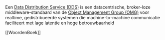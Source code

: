   
Een [Data Distribution Service (DDS)](https://www.google.com/search?q=Data+Distribution+Service+%28DDS%29&sca_esv=bf7843588f50460d&sxsrf=AE3TifPr2P1E77NliTE8WA6-WYcnjc2ffg%3A1759223175883&ei=h53baNjJNaXm7_UPocyxmAI&ved=2ahUKEwiH1MyHkYCQAxUrhf0HHYfGFF4QgK4QegQIARAB&uact=5&oq=wat+is+een+Data+Distribution+Service&gs_lp=Egxnd3Mtd2l6LXNlcnAiJHdhdCBpcyBlZW4gRGF0YSBEaXN0cmlidXRpb24gU2VydmljZTIFECEYoAFImw1QAFiRDHAAeAGQAQCYAYgBoAGNB6oBBDEwLjK4AQPIAQD4AQH4AQKYAgygArwHwgIEECMYJ8ICDBAjGIAEGBMYJxiKBcICChAAGIAEGEMYigXCAgUQABiABMICCxAuGIAEGNEDGMcBwgIFEC4YgATCAggQABiABBjJA8ICCxAAGIAEGJIDGIoFwgIIEAAYgAQYywHCAgoQABiABBgKGMsBwgIKECMY8AUYJxjJApgDAJIHBDEwLjKgB4hssgcEMTAuMrgHvAfCBwYwLjEwLjLIBx4&sclient=gws-wiz-serp&mstk=AUtExfBwF-15RaFaWfifkLjXt4wri0upyvIu0jbzZYwLhCqdUmLZN69EctKub8Ng_RhxDjdicy0IFpe-bNKVGn_js9pVr3cwwnJ7z2pqLD-WVgIyyl98ADXEq56it1A1icQzsu3eL7uLad6D0pWmr86sMsFj2n8iY6rfIGNtlowUHR4jRsFmPSpiQlG9IJ2ie_lwvOdIvgFIYZx3J7GkHWbL73Y413wXt9Zv_7WUOTPFzwCqpoQoxUKDMUsfkZbH6tCkXB84bmJZx_3S-cAzBMXh2Y70PecaIu1zgY4uHqEZIjBp4A&csui=3) is een datacentrische, broker-loze middleware-standaard van de [Object Management Group (OMG)](https://www.google.com/search?q=Object+Management+Group+%28OMG%29&sca_esv=bf7843588f50460d&sxsrf=AE3TifPr2P1E77NliTE8WA6-WYcnjc2ffg%3A1759223175883&ei=h53baNjJNaXm7_UPocyxmAI&ved=2ahUKEwiH1MyHkYCQAxUrhf0HHYfGFF4QgK4QegQIARAD&uact=5&oq=wat+is+een+Data+Distribution+Service&gs_lp=Egxnd3Mtd2l6LXNlcnAiJHdhdCBpcyBlZW4gRGF0YSBEaXN0cmlidXRpb24gU2VydmljZTIFECEYoAFImw1QAFiRDHAAeAGQAQCYAYgBoAGNB6oBBDEwLjK4AQPIAQD4AQH4AQKYAgygArwHwgIEECMYJ8ICDBAjGIAEGBMYJxiKBcICChAAGIAEGEMYigXCAgUQABiABMICCxAuGIAEGNEDGMcBwgIFEC4YgATCAggQABiABBjJA8ICCxAAGIAEGJIDGIoFwgIIEAAYgAQYywHCAgoQABiABBgKGMsBwgIKECMY8AUYJxjJApgDAJIHBDEwLjKgB4hssgcEMTAuMrgHvAfCBwYwLjEwLjLIBx4&sclient=gws-wiz-serp&mstk=AUtExfBwF-15RaFaWfifkLjXt4wri0upyvIu0jbzZYwLhCqdUmLZN69EctKub8Ng_RhxDjdicy0IFpe-bNKVGn_js9pVr3cwwnJ7z2pqLD-WVgIyyl98ADXEq56it1A1icQzsu3eL7uLad6D0pWmr86sMsFj2n8iY6rfIGNtlowUHR4jRsFmPSpiQlG9IJ2ie_lwvOdIvgFIYZx3J7GkHWbL73Y413wXt9Zv_7WUOTPFzwCqpoQoxUKDMUsfkZbH6tCkXB84bmJZx_3S-cAzBMXh2Y70PecaIu1zgY4uHqEZIjBp4A&csui=3) voor realtime, gedistribueerde systemen die machine-to-machine communicatie faciliteert met lage latentie en hoge betrouwbaarheid

[[WoordenBoek]]